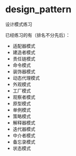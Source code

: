 # design_pattern
设计模式练习

已经练习的有（排名不分先后）：
* 适配器模式
* 建造者模式
* 责任链模式
* 命令模式
* 装饰器模式
* 动态代理模式
* 外观模式
* 工厂模式
* 观察者模式
* 原型模式
* 单例模式
* 策略模式
* 解释器模式
* 迭代器模式
* 中介者模式  
* 备忘录模式
* 状态模式
